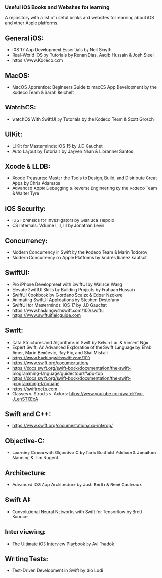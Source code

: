 ### Useful iOS Books and Websites for learning
A repository with a list of useful books and websites for learning about iOS and other Apple platforms.

## General iOS:
- iOS 17 App Development Essentials by Neil Smyth
- Real-World iOS by Tutorials by Renan Dias, Aaqib Hussain & Josh Steel
- https://www.Kodeco.com

## MacOS:
- MacOS Apprentice: Begineers Guide to macOS App Development by the Kodeco Team & Sarah Reichelt

## WatchOS:
- watchOS With SwiftUI by Tutorials by the Kodeco Team & Scott Grosch

## UIKit:
- UIKit for Masterminds: iOS 15 by J.D Gauchet
- Auto Layout by Tutorials by Jayven Nhan & Libranner Santos

## Xcode & LLDB:
- Xcode Treasures: Master the Tools to Design, Build, and Distribute Great Apps by Chris Adamson
- Advanced Apple Debugging & Reverse Engineering by the Kodeco Team & Walter Tyre

## iOS Security:
- iOS Forensics for Investigators by Gianluca Tiepolo
- OS Internals: Volume I, II, III by Jonathan Levin

## Concurrency:
- Modern Concurrency in Swift by the Kodeco Team & Marin Todorov
- Modern Concurrency on Apple Platforms by Andrés Ibañez Kautsch

## SwiftUI:
- Pro iPhone Development with SwiftUI by Wallace Wang
- Elevate SwiftUI Skills by Building Projects by Frahaan Hussain
- SwiftUI Cookbook by Giordano Scalzo & Edgar Nzokwe
- Animating SwiftUI Applications by Stephen Destefano
- SwiftUI for Masterminds: iOS 17 by J.D Gauchat
- https://www.hackingwithswift.com/100/swiftui
- https://www.swiftuifieldguide.com

## Swift:
- Data Structures and Algorithms in Swift by Kelvin Lau & Vincent Ngo
- Expert Swift: An Advanced Exploration of the Swift Language by Ehab Amer, Marin Benčević, Ray Fix, and Shai Mishali
- https://www.hackingwithswift.com/100
- https://www.swift.org/documentation/
- https://docs.swift.org/swift-book/documentation/the-swift-programming-language/guidedtour/#app-top
- https://docs.swift.org/swift-book/documentation/the-swift-programming-language
- https://swiftrocks.com
- Classes v. Structs v. Actors: https://www.youtube.com/watch?v=-JLenSTKEcA

## Swift and C++:
- https://www.swift.org/documentation/cxx-interop/

## Objective-C:
- Learning Cocoa with Objective-C by Paris Buttfield-Addison & Jonathon Manning & Tim Nugent

## Architecture: 
- Advanced iOS App Architecture by Josh Berlin & René Cacheaux

## Swift AI:
- Convolutional Neural Networks with Swift for Tensorflow by Brett Koonce

## Interviewing:
- The Ultimate iOS Interview Playbook by Avi Tsadok

## Writing Tests:
- Test-Driven Development in Swift by Gio Lodi

